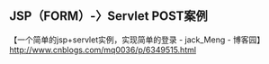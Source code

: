## JSP（FORM）-〉Servlet POST案例  

【一个简单的jsp+servlet实例，实现简单的登录 - jack_Meng - 博客园】
http://www.cnblogs.com/mq0036/p/6349515.html